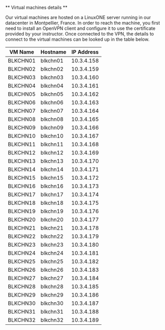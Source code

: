 ** Virtual machines details **

Our virtual machines are hosted on a LinuxONE server running in our datacenter in Montpellier, France.
In order to reach the machine, you first need to install an OpenVPN client and configure it to use the certificate provided by your instructor.
Once connected to the VPN, the details to connect to the virtual machines can be looked up in the table below.


| **VM Name** | **Hostname** | **IP Address** |
|-------------|--------------|----------------|
| BLKCHN01 | blkchn01 | 10.3.4.158 |
| BLKCHN02 | blkchn02 | 10.3.4.159 |
| BLKCHN03 | blkchn03 | 10.3.4.160 |
| BLKCHN04 | blkchn04 | 10.3.4.161 |
| BLKCHN05 | blkchn05 | 10.3.4.162 |
| BLKCHN06 | blkchn06 | 10.3.4.163 |
| BLKCHN07 | blkchn07 | 10.3.4.164 |
| BLKCHN08 | blkchn08 | 10.3.4.165 |
| BLKCHN09 | blkchn09 | 10.3.4.166 |
| BLKCHN10 | blkchn10 | 10.3.4.167 |
| BLKCHN11 | blkchn11 | 10.3.4.168 |
| BLKCHN12 | blkchn12 | 10.3.4.169 |
| BLKCHN13 | blkchn13 | 10.3.4.170 |
| BLKCHN14 | blkchn14 | 10.3.4.171 |
| BLKCHN15 | blkchn15 | 10.3.4.172 |
| BLKCHN16 | blkchn16 | 10.3.4.173 |
| BLKCHN17 | blkchn17 | 10.3.4.174 |
| BLKCHN18 | blkchn18 | 10.3.4.175 |
| BLKCHN19 | blkchn19 | 10.3.4.176 |
| BLKCHN20 | blkchn20 | 10.3.4.177 |
| BLKCHN21 | blkchn21 | 10.3.4.178 |
| BLKCHN22 | blkchn22 | 10.3.4.179 |
| BLKCHN23 | blkchn23 | 10.3.4.180 |
| BLKCHN24 | blkchn24 | 10.3.4.181 |
| BLKCHN25 | blkchn25 | 10.3.4.182 |
| BLKCHN26 | blkchn26 | 10.3.4.183 |
| BLKCHN27 | blkchn27 | 10.3.4.184 |
| BLKCHN28 | blkchn28 | 10.3.4.185 |
| BLKCHN29 | blkchn29 | 10.3.4.186 |
| BLKCHN30 | blkchn30 | 10.3.4.187 |
| BLKCHN31 | blkchn31 | 10.3.4.188 |
| BLKCHN32 | blkchn32 | 10.3.4.189 |
